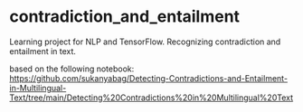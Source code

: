 # contradiction_and_entailment

Learning project for NLP and TensorFlow. Recognizing contradiction and entailment in text.

based on the following notebook:  
https://github.com/sukanyabag/Detecting-Contradictions-and-Entailment-in-Multilingual-Text/tree/main/Detecting%20Contradictions%20in%20Multilingual%20Text
